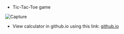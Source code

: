 - Tic-Tac-Toe game

![Capture](https://user-images.githubusercontent.com/82975802/147499935-8a1eb8cd-7c6b-4004-8fc5-dade65c9e504.PNG)

- View calculator in github.io using this link: [github.io](https://nahidebrahimian.github.io/Website-Programming-Course/Assignment13/)


